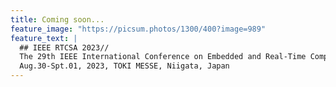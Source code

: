 ```yaml
---
title: Coming soon...
feature_image: "https://picsum.photos/1300/400?image=989"
feature_text: |
  ## IEEE RTCSA 2023//
  The 29th IEEE International Conference on Embedded and Real-Time Computing Systems and Applications
  Aug.30-Spt.01, 2023, TOKI MESSE, Niigata, Japan
---
```


